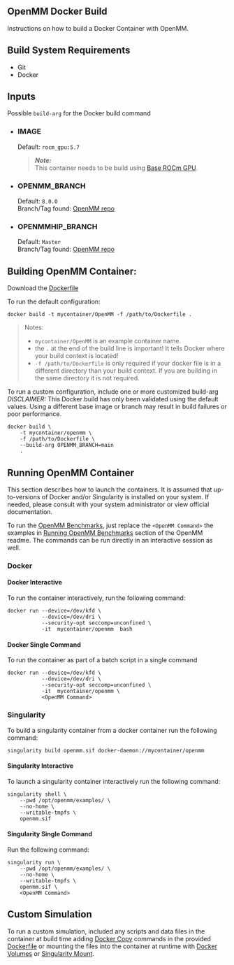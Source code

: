 
## OpenMM Docker Build
Instructions on how to build a Docker Container with OpenMM.


## Build System Requirements
- Git
- Docker

## Inputs
Possible `build-arg` for the Docker build command  

- ### IMAGE
    Default: `rocm_gpu:5.7`  
    > ***Note:***  
    >  This container needs to be build using [Base ROCm GPU](/base-gpu-mpi-rocm-docker/Dockerfile).

- ### OPENMM_BRANCH
    Default: `8.0.0`  
    Branch/Tag found: [OpenMM repo](https://github.com/openmm/openmm.git)  

- ### OPENMMHIP_BRANCH
    Default: `Master`  
    Branch/Tag found: [OpenMM repo](https://github.com/openmm/openmm.git)  

## Building OpenMM Container:
Download the [Dockerfile](/openmm-docker/Dockerfile)  

To run the default configuration:
```
docker build -t mycontainer/OpenMM -f /path/to/Dockerfile . 
```
>Notes:  
>- `mycontainer/OpenMM` is an example container name.
>- the `.` at the end of the build line is important! It tells Docker where your build context is located!
>- `-f /path/to/Dockerfile` is only required if your docker file is in a different directory than your build context. If you are building in the same directory it is not required. 


To run a custom configuration, include one or more customized build-arg  
*DISCLAIMER:* This Docker build has only been validated using the default values. Using a different base image or branch may result in build failures or poor performance.
```
docker build \
    -t mycontainer/openmm \
    -f /path/to/Dockerfile \
    --build-arg OPENMM_BRANCH=main
    . 
```
## Running OpenMM Container
This section describes how to launch the containers. It is assumed that up-to-versions of Docker and/or Singularity is installed on your system.
If needed, please consult with your system administrator or view official documentation.  


To run the [OpenMM Benchmarks](/openmm/README.md#running-openmm-benchmarks), just replace the `<OpenMM Command>` the examples in [Running OpenMM Benchmarks](/openmm/README.md#running-openmm-benchmarks) section of the OpenMM readme. The commands can be run directly in an interactive session as well. 


### Docker  

#### Docker Interactive
To run the container interactively, run the following command:
```
docker run --device=/dev/kfd \
           --device=/dev/dri \
           --security-opt seccomp=unconfined \
           -it  mycontainer/openmm  bash
```
#### Docker Single Command
To run the container as part of a batch script in a single command
```
docker run --device=/dev/kfd \
           --device=/dev/dri \
           --security-opt seccomp=unconfined \
           -it  mycontainer/openmm \
           <OpenMM Command>
```


### Singularity  
To build a singularity container from a docker container run the following command:
```
singularity build openmm.sif docker-daemon://mycontainer/openmm
```

#### Singularity Interactive
To launch a singularity container interactively run the following command:
```
singularity shell \
    --pwd /opt/openmm/examples/ \
    --no-home \
    --writable-tmpfs \
    openmm.sif
```

#### Singularity Single Command
Run the following command:
```
singularity run \
    --pwd /opt/openmm/examples/ \
    --no-home \
    --writable-tmpfs \
    openmm.sif \
    <OpenMM Command>
```

## Custom Simulation
To run a custom simulation, included any scripts and data files in the container at build time adding [Docker Copy](https://docs.docker.com/engine/reference/builder/#copy) commands in the provided [Dockerfile](/openmm-docker/Dockerfile) or mounting the files into the container at runtime with [Docker Volumes](https://docs.docker.com/storage/volumes/) or [Singularity Mount](https://docs.sylabs.io/guides/3.0/user-guide/bind_paths_and_mounts.html). 
